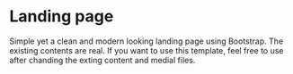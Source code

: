 # Landing page
Simple yet a clean and modern looking landing page using Bootstrap. The existing contents are real. If you want to use this template, feel free to use after chanding the exting content and medial files.  

